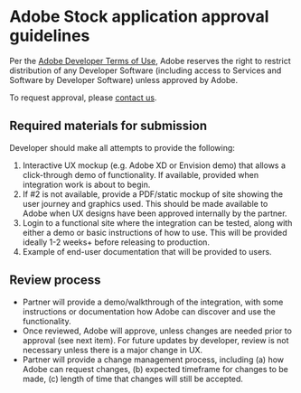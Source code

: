 # Adobe Stock application approval guidelines

Per the [Adobe Developer Terms of Use](http://www.adobe.com/go/developer-terms), Adobe reserves the right to restrict distribution of any Developer Software (including access to Services and Software by Developer Software) unless approved by Adobe.

To request approval, please [contact us](mailto:Grp-AdobeStockPartnerships@adobe.com?subject=%5BAdobe%20I%2FO%5D20Stock%20application%20approval%20request). 

## Required materials for submission
Developer should make all attempts to provide the following:

1.  Interactive UX mockup (e.g. Adobe XD or Envision demo) that allows a click-through demo of functionality. If available, provided when integration work is about to begin.
2.  If #2 is not available, provide a PDF/static mockup of site showing the user journey and graphics used. This should be made available to Adobe when UX designs have been approved internally by the partner.
3.  Login to a functional site where the integration can be tested, along with either a demo or basic instructions of how to use. This will be provided ideally 1-2 weeks+ before releasing to production.
4.  Example of end-user documentation that will be provided to users.

## Review process

+ Partner will provide a demo/walkthrough of the integration, with some instructions or documentation how Adobe can discover and use the functionality.
+ Once reviewed, Adobe will approve, unless changes are needed prior to approval (see next item). For future updates by developer, review is not necessary unless there is a major change in UX. 
+ Partner will provide a change management process, including (a) how Adobe can request changes, (b) expected timeframe for changes to be made, (c) length of time that changes will still be accepted.


